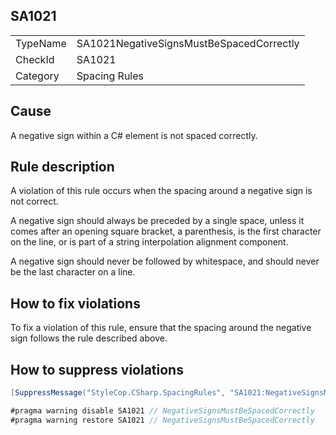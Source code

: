 ﻿## SA1021

<table>
<tr>
  <td>TypeName</td>
  <td>SA1021NegativeSignsMustBeSpacedCorrectly</td>
</tr>
<tr>
  <td>CheckId</td>
  <td>SA1021</td>
</tr>
<tr>
  <td>Category</td>
  <td>Spacing Rules</td>
</tr>
</table>

## Cause

A negative sign within a C# element is not spaced correctly.

## Rule description

A violation of this rule occurs when the spacing around a negative sign is not correct.

A negative sign should always be preceded by a single space, unless it comes after an opening square bracket, a parenthesis, is the first character on the line, or is part of a string interpolation alignment component.

A negative sign should never be followed by whitespace, and should never be the last character on a line.

## How to fix violations

To fix a violation of this rule, ensure that the spacing around the negative sign follows the rule described above.

## How to suppress violations

```csharp
[SuppressMessage("StyleCop.CSharp.SpacingRules", "SA1021:NegativeSignsMustBeSpacedCorrectly", Justification = "Reviewed.")]
```

```csharp
#pragma warning disable SA1021 // NegativeSignsMustBeSpacedCorrectly
#pragma warning restore SA1021 // NegativeSignsMustBeSpacedCorrectly
```
